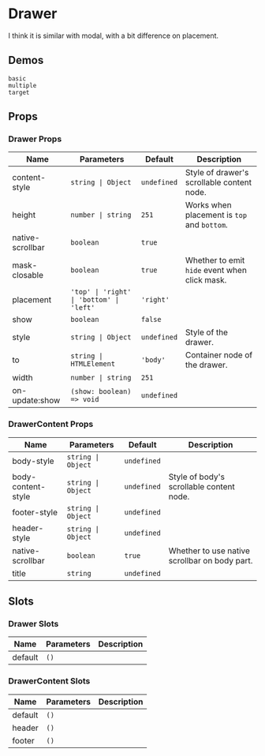 # Drawer

I think it is similar with modal, with a bit difference on placement.

## Demos

```demo
basic
multiple
target
```

## Props

### Drawer Props

| Name | Parameters | Default | Description |
| --- | --- | --- | --- |
| content-style | `string \| Object` | `undefined` | Style of drawer's scrollable content node. |
| height | `number \| string` | `251` | Works when placement is `top` and `bottom`. |
| native-scrollbar | `boolean` | `true` |  |
| mask-closable | `boolean` | `true` | Whether to emit `hide` event when click mask. |
| placement | `'top' \| 'right' \| 'bottom' \| 'left'` | `'right'` |  |
| show | `boolean` | `false` |  |
| style | `string \| Object` | `undefined` | Style of the drawer. |
| to | `string \| HTMLElement` | `'body'` | Container node of the drawer. |
| width | `number \| string` | `251` |  |
| on-update:show | `(show: boolean) => void` | `undefined` |  |

### DrawerContent Props

| Name | Parameters | Default | Description |
| --- | --- | --- | --- |
| body-style | `string \| Object` | `undefined` |  |
| body-content-style | `string \| Object` | `undefined` | Style of body's scrollable content node. |
| footer-style | `string \| Object` | `undefined` |  |
| header-style | `string \| Object` | `undefined` |  |
| native-scrollbar | `boolean` | `true` | Whether to use native scrollbar on body part. |
| title | `string` | `undefined` |  |

## Slots

### Drawer Slots

| Name    | Parameters | Description |
| ------- | ---------- | ----------- |
| default | `()`       |             |

### DrawerContent Slots

| Name    | Parameters | Description |
| ------- | ---------- | ----------- |
| default | `()`       |             |
| header  | `()`       |             |
| footer  | `()`       |             |
